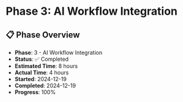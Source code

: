 # Phase 3: AI Workflow Integration

## 📋 Phase Overview
- **Phase**: 3 - AI Workflow Integration
- **Status**: ✅ Completed
- **Estimated Time**: 8 hours
- **Actual Time**: 4 hours
- **Started**: 2024-12-19
- **Completed**: 2024-12-19
- **Progress**: 100% 